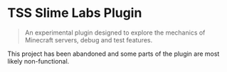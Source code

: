 # TSS Slime Labs Plugin

> An experimental plugin designed to explore the mechanics of Minecraft servers, debug and test features.

This project has been abandoned and some parts of the plugin are most likely non-functional.
